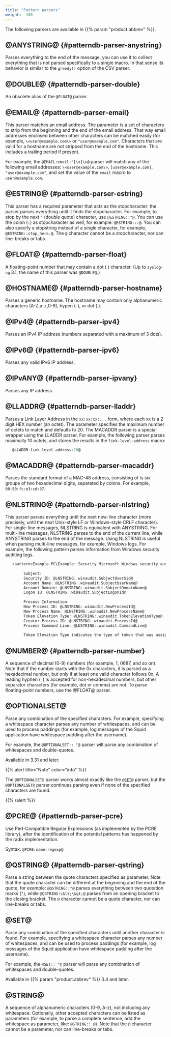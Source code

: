 ```yaml
---
title: "Pattern parsers"
weight:  100
---
```

<!-- DISCLAIMER: This file is based on the syslog-ng Open Source Edition documentation https://github.com/balabit/syslog-ng-ose-guides/commit/2f4a52ee61d1ea9ad27cb4f3168b95408fddfdf2 and is used under the terms of The syslog-ng Open Source Edition Documentation License. The file has been modified by Axoflow. -->

The following parsers are available in {{% param "product.abbrev" %}}.


## @ANYSTRING@ {#patterndb-parser-anystring}

Parses everything to the end of the message, you can use it to collect everything that is not parsed specifically to a single macro. In that sense its behavior is similar to the `greedy()` option of the CSV parser.



## @DOUBLE@ {#patterndb-parser-double}

An obsolete alias of the `@FLOAT@` parser.



## @EMAIL@ {#patterndb-parser-email}

This parser matches an email address. The parameter is a set of characters to strip from the beginning and the end of the email address. That way email addresses enclosed between other characters can be matched easily (for example, `\<user@example.com\>` or `"user@example.com"`. Characters that are valid for a hostname are not stripped from the end of the hostname. This includes a trailing period if present.

For example, the `@EMAIL:email:"[\<]\>@` parser will match any of the following email addresses: `\<user@example.com\>`, `[user@example.com]`, `"user@example.com"`, and set the value of the `email` macro to `user@example.com`.



## @ESTRING@ {#patterndb-parser-estring}

This parser has a required parameter that acts as the stopcharacter: the parser parses everything until it finds the stopcharacter. For example, to stop by the next `"` (double quote) character, use `@ESTRING::"@`. You can use the colon (`:`) as stopcharacter as well, for example: `@ESTRING:::@`. You can also specify a stopstring instead of a single character, for example, `@ESTRING::stop_here.@`. The `@` character cannot be a stopcharacter, nor can line-breaks or tabs.



## @FLOAT@ {#patterndb-parser-float}

A floating-point number that may contain a dot (.) character. (Up to `syslog-ng` 3.1, the name of this parser was `@DOUBLE@`.)



## @HOSTNAME@ {#patterndb-parser-hostname}

Parses a generic hostname. The hostname may contain only alphanumeric characters (A-Z,a-z,0-9), hypen (-), or dot (.).



## @IPv4@ {#patterndb-parser-ipv4}

Parses an IPv4 IP address (numbers separated with a maximum of 3 dots).



## @IPv6@ {#patterndb-parser-ipv6}

Parses any valid IPv6 IP address.



## @IPvANY@ {#patterndb-parser-ipvany}

Parses any IP address.



## @LLADDR@ {#patterndb-parser-lladdr}

Parses a Link Layer Address in the `xx:xx:xx:...` form, where each xx is a 2 digit HEX number (an octet). The parameter specifies the maximum number of octets to match and defaults to 20. The MACADDR parser is a special wrapper using the LLADDR parser. For example, the following parser parses maximally 10 octets, and stores the results in the `link-level-address` macro:

```c
   @LLADDR:link-level-address:10@
```



## @MACADDR@ {#patterndb-parser-macaddr}

Parses the standard format of a MAC-48 address, consisting of is six groups of two hexadecimal digits, separated by colons. For example, `00:50:fc:e3:cd:37`.



## @NLSTRING@ {#patterndb-parser-nlstring}

This parser parses everything until the next new-line character (more precisely, until the next Unix-style LF or Windows-style CRLF character). For single-line messages, NLSTRING is equivalent with ANYSTRING. For multi-line messages, NLSTRING parses to the end of the current line, while ANYSTRING parses to the end of the message. Using NLSTRING is useful when parsing multi-line messages, for example, Windows logs. For example, the following pattern parses information from Windows security auditing logs.

```c
   <pattern>Example-PC\Example: Security Microsoft Windows security auditing.: [Success Audit] A new process has been created.
    
        Subject:
        Security ID: @LNSTRING:.winaudit.SubjectUserSid@
        Account Name: @LNSTRING:.winaudit.SubjectUserName@
        Account Domain: @LNSTRING:.winaudit.SubjectDomainName@
        Logon ID: @LNSTRING:.winaudit.SubjectLogonId@
    
        Process Information:
        New Process ID: @LNSTRING:.winaudit.NewProcessId@
        New Process Name: @LNSTRING:.winaudit.NewProcessName@
        Token Elevation Type: @LNSTRING:.winaudit.TokenElevationType@
        Creator Process ID: @LNSTRING:.winaudit.ProcessId@
        Process Command Line: @LNSTRING:.winaudit.CommandLine@
    
        Token Elevation Type indicates the type of token that was assigned to the new process in accordance with User Account Control policy.</pattern>
```



## @NUMBER@ {#patterndb-parser-number}

A sequence of decimal (0-9) numbers (for example, 1, 0687, and so on). Note that if the number starts with the 0x characters, it is parsed as a hexadecimal number, but only if at least one valid character follows 0x. A leading hyphen (`-`) is accepted for non-hexadecimal numbers, but other separator characters (for example, dot or comma) are not. To parse floating-point numbers, use the @FLOAT@ parser.



## @OPTIONALSET@

Parse any combination of the specified characters. For example, specifying a whitespace character parses any number of whitespaces, and can be used to process paddings (for example, log messages of the Squid application have whitespace padding after the username).

For example, the `@OPTIONALSET:: "@` parser will parse any combination of whitespaces and double-quotes.

Available in 3.31 and later.

{{% alert title="Note" color="info" %}}

The `@OPTIONALSET@` parser works almost exactly like the [`@SET@`](#patterndb-parser-set) parser, but the `@OPTIONALSET@` parser continues parsing even if none of the specified characters are found.

{{% /alert %}}



## @PCRE@ {#patterndb-parser-pcre}

Use Perl-Compatible Regular Expressions (as implemented by the PCRE library), after the identification of the potential patterns has happened by the radix implementation.

Syntax: `@PCRE:name:regexp@`



## @QSTRING@ {#patterndb-parser-qstring}

Parse a string between the quote characters specified as parameter. Note that the quote character can be different at the beginning and the end of the quote, for example: `@QSTRING::"@` parses everything between two quotation marks (`"`), while `@QSTRING:\&lt;\&gt;@` parses from an opening bracket to the closing bracket. The `@` character cannot be a quote character, nor can line-breaks or tabs.



## @SET@

Parse any combination of the specified characters until another character is found. For example, specifying a whitespace character parses any number of whitespaces, and can be used to process paddings (for example, log messages of the Squid application have whitespace padding after the username).

For example, the `@SET:: "@` parser will parse any combination of whitespaces and double-quotes.

Available in {{% param "product.abbrev" %}} 3.4 and later.



## @STRING@

A sequence of alphanumeric characters (0-9, A-z), not including any whitespace. Optionally, other accepted characters can be listed as parameters (for example, to parse a complete sentence, add the whitespace as parameter, like: `@STRING:: @`). Note that the `@` character cannot be a parameter, nor can line-breaks or tabs.


